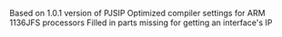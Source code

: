 Based on 1.0.1 version of PJSIP
Optimized compiler settings for ARM 1136JFS processors
Filled in parts missing for getting an interface's IP